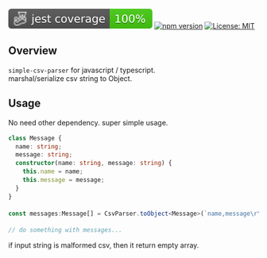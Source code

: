 [![Coverage Status](https://github.com/nolleh/simple-csv-parser/raw/gh-pages/badges/coverage-jest%20coverage.svg?raw=true)](https://nolleh.github.io/simple-csv-parser/badges/coverage-jest%20coverage.svg?raw=true)
[![npm version](https://badge.fury.io/js/simple-csv-parser.svg)](https://badge.fury.io/js/simple-csv-parser)
[![License: MIT](https://img.shields.io/badge/License-MIT-yellow.svg)](https://opensource.org/licenses/MIT)

## Overview

`simple-csv-parser`
for javascript / typescript.  
marshal/serialize csv string to Object.

## Usage
No need other dependency. super simple usage.

```typescript
class Message {
  name: string;
  message: string;
  constructor(name: string, message: string) {
    this.name = name;
    this.message = message;
  }
}

const messages:Message[] = CsvParser.toObject<Message>(`name,message\r\nnolleh,"hello, world"`);

// do something with messages...
```

if input string is malformed csv, then it return empty array.
